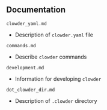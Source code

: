 ## Documentation

`clowder_yaml.md`

- Description of `clowder.yaml` file

`commands.md`

- Describe `clowder` commands

`development.md`

- Information for developing `clowder`

`dot_clowder_dir.md`

- Description of `.clowder` directory
